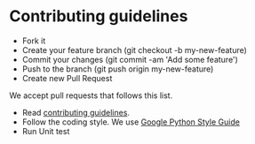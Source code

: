 # Contributing guidelines

- Fork it
- Create your feature branch (git checkout -b my-new-feature)
- Commit your changes (git commit -am 'Add some feature')
- Push to the branch (git push origin my-new-feature)
- Create new Pull Request

We accept pull requests that follows this list. 

- Read [contributing guidelines](CONTRIBUTING.md).
- Follow the coding style. We use [Google Python Style Guide](https://github.com/google/styleguide/blob/gh-pages/pyguide.md)
- Run Unit test
